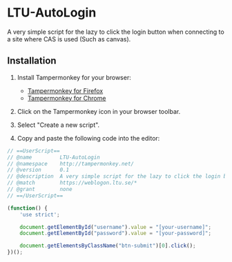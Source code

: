 # LTU-AutoLogin

A very simple script for the lazy to click the login button when connecting to a site where CAS is used (Such as canvas).

## Installation

1. Install Tampermonkey for your browser:
   - [Tampermonkey for Firefox](https://addons.mozilla.org/en-US/firefox/addon/tampermonkey/)
   - [Tampermonkey for Chrome](https://chrome.google.com/webstore/detail/tampermonkey/dhdgffkkebhmkfjojejmpbldmpobfkfo)

2. Click on the Tampermonkey icon in your browser toolbar.

3. Select "Create a new script".

4. Copy and paste the following code into the editor:

```javascript
// ==UserScript==
// @name         LTU-AutoLogin
// @namespace    http://tampermonkey.net/
// @version      0.1
// @description  A very simple script for the lazy to click the login button when connecting to a site where CAS is used (Such as canvas).
// @match        https://weblogon.ltu.se/*
// @grant        none
// ==/UserScript==

(function() {
    'use strict';

    document.getElementById("username").value = "[your-username]";
    document.getElementById("password").value = "[your-password]";

    document.getElementsByClassName("btn-submit")[0].click();
})();
